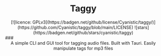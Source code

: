 # <center>Taggy</center>
<center>[![licence: GPLv3](https://badgen.net/github/license/Cyanistic/taggy/)](https://github.com/Cyanistic/taggy/blob/main/LICENSE) ![stars](https://badgen.net/github/stars/cyanistic/taggy)</center>
### <center>A simple CLI and GUI tool for tagging audio files. Built with Tauri.</>
Easily manipulate tags for mp3 files

